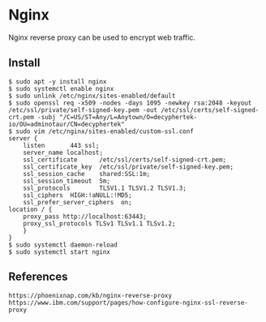 Nginx
=====

Nginx reverse proxy can be used to encrypt web traffic. 

Install
--------

    $ sudo apt -y install nginx
    $ sudo systemctl enable nginx
    $ sudo unlink /etc/nginx/sites-enabled/default
    $ sudo openssl req -x509 -nodes -days 1095 -newkey rsa:2048 -keyout /etc/ssl/private/self-signed-key.pem -out /etc/ssl/certs/self-signed-crt.pem -subj "/C=US/ST=Any/L=Anytown/O=decyphertek-io/OU=adminotaur/CN=decyphertek"
    $ sudo vim /etc/nginx/sites-enabled/custom-ssl.conf
    server {
        listen       443 ssl;
        server_name localhost;
        ssl_certificate      /etc/ssl/certs/self-signed-crt.pem;
        ssl_certificate_key  /etc/ssl/private/self-signed-key.pem;
        ssl_session_cache    shared:SSL:1m;
        ssl_session_timeout  5m;
        ssl_protocols        TLSV1.1 TLSV1.2 TLSV1.3;
        ssl_ciphers  HIGH:!aNULL:!MD5;
        ssl_prefer_server_ciphers  on;
    location / {
        proxy_pass http://localhost:63443;
        proxy_ssl_protocols TLSv1 TLSv1.1 TLSv1.2;
        }
    }
    $ sudo systemctl daemon-reload
    $ sudo systemctl start nginx

References
----------

    https://phoenixnap.com/kb/nginx-reverse-proxy
    https://www.ibm.com/support/pages/how-configure-nginx-ssl-reverse-proxy
    